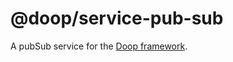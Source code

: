 @doop/service-pub-sub
==================

A pubSub service for the [Doop framework](https://github.com/MomsFriendlyDevCo/Doop).
